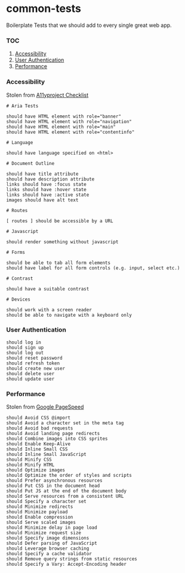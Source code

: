 # common-tests

Boilerplate Tests that we should add to every single great web app.

### TOC
1. [Accessibility](#acessibility)
2. [User Authentication](#user-authentication)
3. [Performance](#performance)

### Accessibility

Stolen from [A11yproject Checklist](http://a11yproject.com/checklist.html)

```
# Aria Tests

should have HTML element with role="banner"
should have HTML element with role="navigation"
should have HTML element with role="main"
should have HTML element with role="contentinfo"

# Language

should have language specified on <html> 

# Document Outline

should have title attribute
should have description attribute
links should have :focus state 
links should have :hover state 
links should have :active state
images should have alt text

# Routes

[ routes ] should be accessible by a URL

# Javascript 

should render something without javascript

# Forms

should be able to tab all form elements
should have label for all form controls (e.g. input, select etc.)

# Contrast

should have a suitable contrast

# Devices

should work with a screen reader
should be able to navigate with a keyboard only
```

### User Authentication

```
should log in
should sign up
should log out
should reset password
should refresh token
should create new user
should delete user
should update user
```

### Performance

Stolen from [Google PageSpeed](https://developers.google.com/speed/pagespeed/?hl=en)

```
should Avoid CSS @import
should Avoid a character set in the meta tag
should Avoid bad requests
should Avoid landing page redirects
should Combine images into CSS sprites
should Enable Keep-Alive
should Inline Small CSS
should Inline Small JavaScript
should Minify CSS
should Minify HTML
should Optimize images
should Optimize the order of styles and scripts
should Prefer asynchronous resources
should Put CSS in the document head
should Put JS at the end of the document body
should Serve resources from a consistent URL
should Specify a character set
should Minimize redirects
should Minimize payload 
should Enable compression
should Serve scaled images
should Minimize delay in page load 
should Minimize request size
should Specify image dimensions
should Defer parsing of JavaScript
should Leverage browser caching
should Specify a cache validator
should Remove query strings from static resources
should Specify a Vary: Accept-Encoding header
```
